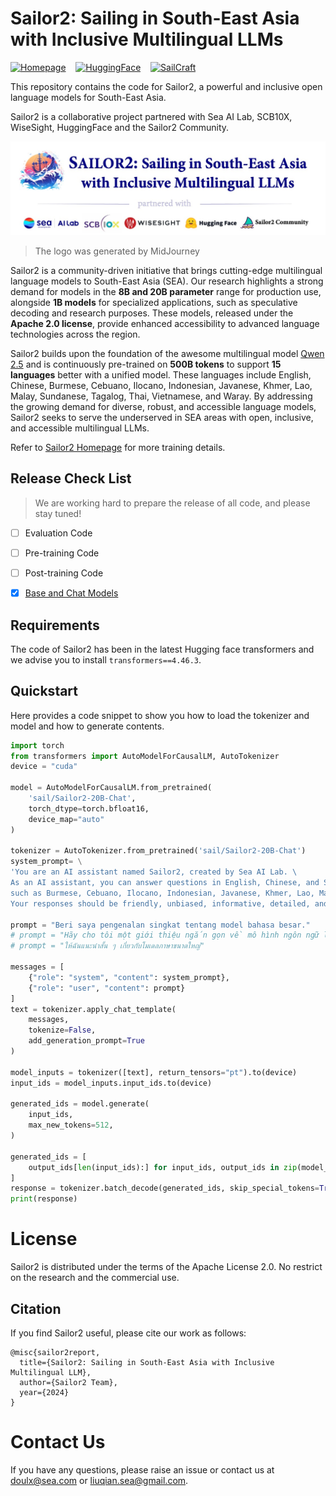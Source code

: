 # Sailor2: Sailing in South-East Asia with Inclusive Multilingual LLMs 

[![Homepage](https://img.shields.io/badge/🏠-Homepage-3C47EB.svg)](https://sailorllm.github.io/blog/sailor2) &nbsp;&nbsp; [![HuggingFace](https://img.shields.io/badge/🤗-HuggingFace-E87948.svg)](https://huggingface.co/sail/Sailor2-20B-Chat) &nbsp;&nbsp; [![SailCraft](https://img.shields.io/badge/🚢-SailCraft-4F94CD.svg)](https://github.com/sail-sg/sailcraft)

This repository contains the code for Sailor2, a powerful and inclusive open language models for South-East Asia.

Sailor2 is a collaborative project partnered with Sea AI Lab, SCB10X, WiseSight, HuggingFace and the Sailor2 Community.

<div align="center">
  <img src="misc/sailor2_banner.jpg" width="700"/>
</div>

> The logo was generated by MidJourney

Sailor2 is a community-driven initiative that brings cutting-edge multilingual language models to South-East Asia (SEA). 
Our research highlights a strong demand for models in the **8B and 20B parameter** range for production use, alongside **1B models** for specialized applications, 
such as speculative decoding and research purposes. 
These models, released under the **Apache 2.0 license**, provide enhanced accessibility to advanced language technologies across the region.


Sailor2 builds upon the foundation of the awesome multilingual model [Qwen 2.5](https://huggingface.co/collections/Qwen/qwen25-66e81a666513e518adb90d9e) and 
is continuously pre-trained on **500B tokens** to support **15 languages** better with a unified model. 
These languages include English, Chinese, Burmese, Cebuano, Ilocano, Indonesian, Javanese, Khmer, Lao, Malay, Sundanese, Tagalog, Thai, Vietnamese, and Waray. 
By addressing the growing demand for diverse, robust, and accessible language models, 
Sailor2 seeks to serve the underserved in SEA areas with open, inclusive, and accessible multilingual LLMs.

Refer to [Sailor2 Homepage](https://sailorllm.github.io/blog/sailor2) for more training details.

## Release Check List

> We are working hard to prepare the release of all code, and please stay tuned!

- [ ] Evaluation Code
- [ ] Pre-training Code
- [ ] Post-training Code
- [x] [Base and Chat Models](https://huggingface.co/collections/sail/sailor2-language-models-674d7c9e6b4dbbd9a869906b)


## Requirements
The code of Sailor2 has been in the latest Hugging face transformers and we advise you to install `transformers==4.46.3`.

## Quickstart

Here provides a code snippet to show you how to load the tokenizer and model and how to generate contents.

```python
import torch
from transformers import AutoModelForCausalLM, AutoTokenizer
device = "cuda"

model = AutoModelForCausalLM.from_pretrained(
    'sail/Sailor2-20B-Chat',
    torch_dtype=torch.bfloat16,
    device_map="auto"
)

tokenizer = AutoTokenizer.from_pretrained('sail/Sailor2-20B-Chat')
system_prompt= \
'You are an AI assistant named Sailor2, created by Sea AI Lab. \
As an AI assistant, you can answer questions in English, Chinese, and Southeast Asian languages \
such as Burmese, Cebuano, Ilocano, Indonesian, Javanese, Khmer, Lao, Malay, Sundanese, Tagalog, Thai, Vietnamese, and Waray. \
Your responses should be friendly, unbiased, informative, detailed, and faithful.'

prompt = "Beri saya pengenalan singkat tentang model bahasa besar."
# prompt = "Hãy cho tôi một giới thiệu ngắn gọn về mô hình ngôn ngữ lớn."
# prompt = "ให้ฉันแนะนำสั้น ๆ เกี่ยวกับโมเดลภาษาขนาดใหญ่"

messages = [
    {"role": "system", "content": system_prompt},
    {"role": "user", "content": prompt}
]
text = tokenizer.apply_chat_template(
    messages,
    tokenize=False,
    add_generation_prompt=True
)

model_inputs = tokenizer([text], return_tensors="pt").to(device)
input_ids = model_inputs.input_ids.to(device)

generated_ids = model.generate(
    input_ids,
    max_new_tokens=512,
)

generated_ids = [
    output_ids[len(input_ids):] for input_ids, output_ids in zip(model_inputs.input_ids, generated_ids)
]
response = tokenizer.batch_decode(generated_ids, skip_special_tokens=True)[0]
print(response)
```

# License

Sailor2 is distributed under the terms of the Apache License 2.0. 
No restrict on the research and the commercial use.

## Citation

If you find Sailor2 useful, please cite our work as follows:

```
@misc{sailor2report,
  title={Sailor2: Sailing in South-East Asia with Inclusive Multilingual LLM},
  author={Sailor2 Team},
  year={2024}
}
```

# Contact Us

If you have any questions, please raise an issue or contact us at [doulx@sea.com](mailto:doulx@sea.com) or [liuqian.sea@gmail.com](mailto:liuqian.sea@gmail.com).
